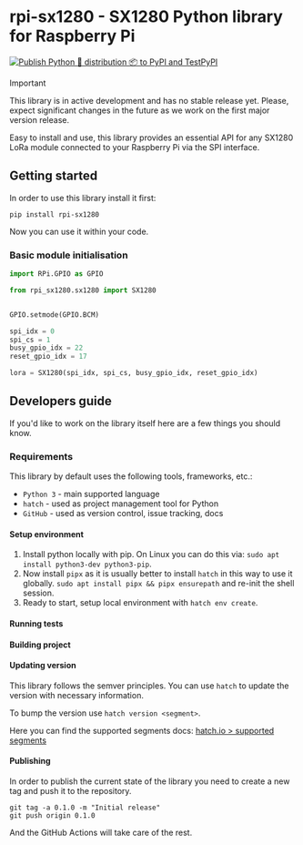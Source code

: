 # rpi-sx1280 - SX1280 Python library for Raspberry Pi

[![Publish Python 🐍 distribution 📦 to PyPI and TestPyPI](https://github.com/enthusiastics-ltd/rpi-sx1280/actions/workflows/hatch-publish.yml/badge.svg)](https://github.com/enthusiastics-ltd/rpi-sx1280/actions/workflows/hatch-publish.yml)

> [!IMPORTANT]
> This library is in active development and has no stable release yet. Please, expect significant changes in the future as we work on the first major version release.

Easy to install and use, this library provides an essential API for any SX1280 LoRa module connected to your Raspberry Pi via the SPI interface.

## Getting started

In order to use this library install it first:

```shell
pip install rpi-sx1280
```

Now you can use it within your code.

### Basic module initialisation

```python
import RPi.GPIO as GPIO

from rpi_sx1280.sx1280 import SX1280


GPIO.setmode(GPIO.BCM)

spi_idx = 0
spi_cs = 1
busy_gpio_idx = 22
reset_gpio_idx = 17

lora = SX1280(spi_idx, spi_cs, busy_gpio_idx, reset_gpio_idx)
```

## Developers guide

If you'd like to work on the library itself here are a few things you should know.

### Requirements

This library by default uses the following tools, frameworks, etc.:

- `Python 3` - main supported language
- `hatch` - used as project management tool for Python
- `GitHub` - used as version control, issue tracking, docs

#### Setup environment

1. Install python locally with pip. On Linux you can do this via: `sudo apt install python3-dev python3-pip`.
2. Now install `pipx` as it is usually better to install `hatch` in this way to use it globally. `sudo apt install pipx && pipx ensurepath` and re-init the shell session.
3. Ready to start, setup local environment with `hatch env create`.

#### Running tests

#### Building project

#### Updating version 

This library follows the semver principles. You can use `hatch` to update the version with necessary information.

To bump the version use `hatch version <segment>`.

Here you can find the supported segments docs: [hatch.io > supported segments](https://hatch.pypa.io/latest/version/#supported-segments)

#### Publishing

In order to publish the current state of the library you need to create a new tag and push it to the repository.

```shell
git tag -a 0.1.0 -m "Initial release"
git push origin 0.1.0
```

And the GitHub Actions will take care of the rest.

